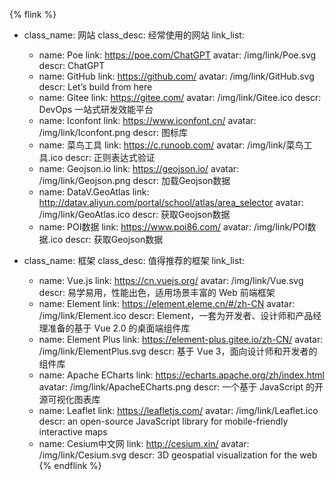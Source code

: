 {% flink %}
- class_name: 网站
  class_desc: 经常使用的网站
  link_list:
    - name: Poe
      link: https://poe.com/ChatGPT
      avatar: /img/link/Poe.svg
      descr: ChatGPT
    - name: GitHub
      link: https://github.com/
      avatar: /img/link/GitHub.svg
      descr: Let’s build from here
    - name: Gitee
      link: https://gitee.com/
      avatar: /img/link/Gitee.ico
      descr: DevOps 一站式研发效能平台
    - name: Iconfont
      link: https://www.iconfont.cn/
      avatar: /img/link/Iconfont.png
      descr: 图标库
    - name: 菜鸟工具
      link: https://c.runoob.com/
      avatar: /img/link/菜鸟工具.ico
      descr: 正则表达式验证
    - name: Geojson.io
      link: https://geojson.io/
      avatar: /img/link/Geojson.png
      descr: 加载Geojson数据
    - name: DataV.GeoAtlas
      link: http://datav.aliyun.com/portal/school/atlas/area_selector
      avatar: /img/link/GeoAtlas.ico
      descr: 获取Geojson数据
    - name: POI数据
      link: https://www.poi86.com/
      avatar: /img/link/POI数据.ico
      descr: 获取Geojson数据

- class_name: 框架
  class_desc: 值得推荐的框架
  link_list:
    - name: Vue.js
      link: https://cn.vuejs.org/
      avatar: /img/link/Vue.svg
      descr: 易学易用，性能出色，适用场景丰富的 Web 前端框架
    - name: Element
      link: https://element.eleme.cn/#/zh-CN
      avatar: /img/link/Element.ico
      descr: Element，一套为开发者、设计师和产品经理准备的基于 Vue 2.0 的桌面端组件库
    - name: Element Plus
      link: https://element-plus.gitee.io/zh-CN/
      avatar: /img/link/ElementPlus.svg
      descr: 基于 Vue 3，面向设计师和开发者的组件库
    - name: Apache ECharts
      link: https://echarts.apache.org/zh/index.html
      avatar: /img/link/ApacheECharts.png
      descr: 一个基于 JavaScript 的开源可视化图表库
    - name: Leaflet
      link: https://leafletjs.com/
      avatar: /img/link/Leaflet.ico
      descr: an open-source JavaScript library for mobile-friendly interactive maps
    - name: Cesium中文网
      link: http://cesium.xin/
      avatar: /img/link/Cesium.svg
      descr: 3D geospatial visualization for the web
{% endflink %}